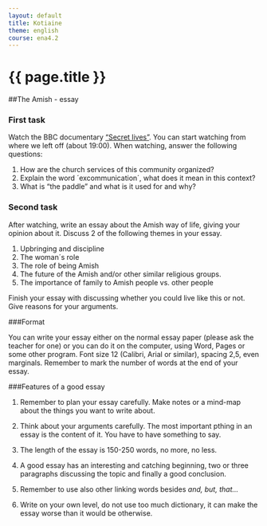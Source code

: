 ```yaml
---
layout: default
title: Kotiaine
theme: english
course: ena4.2
---
```


<div class="container">
<div class="header-row">
<div class="main-header">
<h1>{{ page.title }}</h1>
</div>
</div>
<div class="content-row">
<div class="main-content">

##The Amish - essay

### First task

Watch the BBC documentary [“Secret lives”](http://www.youtube.com/watch?v=KaBnmSyNxHE).  You can start watching from where we left off (about 19:00). When watching, answer the following questions:
1.	How are the church services of this community organized?2.	Explain the word ´excommunication´, what does it mean in this context?3.	What is “the paddle” and what is it used for and why?### Second task
After watching, write an essay about the Amish way of life, giving your opinion about it. Discuss 2 of the following themes in your essay.
1.	Upbringing and discipline2.	The woman´s role3.	The role of being Amish4.	The future of the Amish and/or other similar 	religious groups.5.	The importance of family to Amish people vs. other 	people
Finish your essay with discussing whether you could live like this or not. Give reasons for your arguments.
###Format
You can write your essay either on the normal essay paper (please ask the teacher for one) or you can do it on the computer, using Word, Pages or some other program. Font size 12 (Calibri, Arial or similar), spacing 2,5, even marginals. Remember to mark the number of words at the end of your essay.
###Features of a good essay
1. Remember to plan your essay carefully. Make notes or a mind-map about the things you want to write about. 
2. Think about your arguments carefully. The most important pthing in an essay is the content of it. You have to have something to say.
3. The length of the essay is 150-250 words, no more, no less. 
4. A good essay has an interesting and catching beginning, two or three paragraphs discussing the topic and finally a good conclusion. 
5. Remember to use also other linking words besides *and, but, that...* 
6. Write on your own level, do not use too much dictionary, it can make the essay worse than it would be otherwise.


</div>
</div>
</div>
